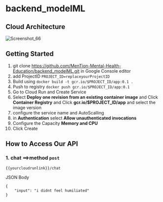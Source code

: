 # backend_modelML
## Cloud Architecture
![Screenshot_66](https://github.com/MenTion-Mental-Health-Education/backend_modelML/assets/125712423/832ee56e-d74c-4bdb-a79d-7b528801799e)

## Getting Started
1. git clone https://github.com/MenTion-Mental-Health-Education/backend_modelML.git in Google Console editor
2. add ProjectID
``PROJECT_ID=replaceyourProjectID``
4. Build using
``docker build -t gcr.io/$PROJECT_ID/app:0.1 .``
5. Push to registry
``docker push gcr.io/$PROJECT_ID/app:0.1``
6. Go to Cloud Run and Create Service
7. Select **Deploy one revision from an existing container image** and Click **Container Registry** and Click **gcr.io/$PROJECT_ID/app** and select the image version
8. configure the service name and AutoScalling
9. in **Authentication** select **Allow unauthenticated invocations**
10. Configure the Capacity **Memory and CPU**
11. Click Create

## How to Access Our API
### 1. chat ==>method `post`

`{{yourcloudrunlink}}/chat`

JSON Body
```
{
    "input": "i didnt feel humiliated"
}
```
